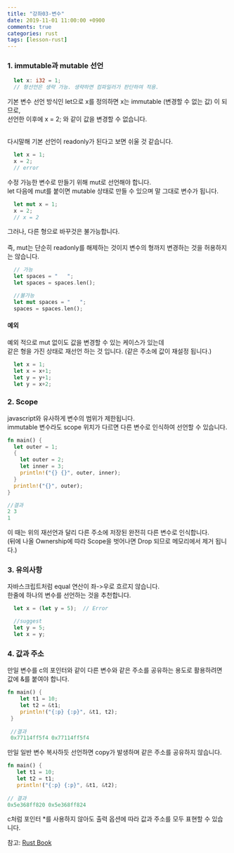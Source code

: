 ```yaml
---
title: "강좌03-변수"
date: 2019-11-01 11:00:00 +0900
comments: true
categories: rust
tags: [lesson-rust]
---
```



### 1. immutable과 mutable 선언

```rust
  let x: i32 = 1;
  // 형선언은 생략 가능. 생략하면 컴파일러가 판단하여 적용.
```

    
기본 변수 선언 방식인 let으로 x를 정의하면 x는 immutable (변경할 수 없는 값) 이 되므로, <br>선언한 이후에 x = 2; 와 같이 값을 변경할 수 없습니다.<br><br>

다시말해 기본 선언이 readonly가 된다고 보면 쉬울 것 같습니다.

```rust
  let x = 1; 
  x = 2;
  // error
```


수정 가능한 변수로 만들기 위해 mut로 선언해야 합니다. <br>let 다음에 mut를 붙이면 mutable 상태로 만들 수 있으며 말 그대로 변수가 됩니다.

```rust
  let mut x = 1; 
  x = 2;
  // x = 2
```


그러나, 다른 형으로 바꾸것은 불가능합니다.<br><br>
즉, mut는 단순히 readonly를 해제하는 것이지 변수의 형까지 변경하는 것을 허용하지는 않습니다.

```rust
  // 가능
  let spaces = "   ";
  let spaces = spaces.len();

  //불가능
  let mut spaces = "   ";
  spaces = spaces.len();
```


#### 예외
 
예외 적으로 mut 없이도 값을 변경할 수 있는 케이스가 있는데 <br>같은 형을 가진 상태로 재선언 하는 것 입니다. (같은 주소에 값이 재설정 됩니다.)

```rust
  let x = 1;
  let x = x+1; 
  let y = y+1;
  let y = x+2;
```



    
### 2. Scope

javascript와 유사하게 변수의 범위가 제한됩니다.<br>
immutable 변수라도 scope 위치가 다르면 다른 변수로 인식하여 선언할 수 있습니다. 

```rust
fn main() {
  let outer = 1;
  {
    let outer = 2;
    let inner = 3;
    println!("{} {}", outer, inner);
  }
  println!("{}", outer);
}

//결과
2 3
1
```

이 때는 위의 재선언과 달리 다른 주소에 저장된 완전히 다른 변수로 인식합니다. <br>
(뒤에 나올 Ownership에 따라 Scope을 벗어나면 Drop 되므로 메모리에서 제거 됩니다.)


### 3. 유의사항

자바스크립트처럼 equal 연산이 좌->우로 흐르지 않습니다. <br>한줄에 하나의 변수를 선언하는 것을 추천합니다.<br>

```rust
  let x = (let y = 5);  // Error

  //suggest
  let y = 5;
  let x = y;
```


### 4. 값과 주소

만일 변수를 c의 포인터와 같이 다른 변수와 같은 주소를 공유하는 용도로 활용하려면 값에 &를 붙여야 합니다.

```rust
fn main() {
    let t1 = 10;
    let t2 = &t1;
    println!("{:p} {:p}", &t1, t2);
 }
 
 //결과
 0x77114ff5f4 0x77114ff5f4
 ```
 
  
 만일 일반 변수 복사하듯 선언하면 copy가 발생하며 같은 주소를 공유하지 않습니다.
 
 ```rust
fn main() {
    let t1 = 10;
    let t2 = t1;
    println!("{:p} {:p}", &t1, &t2);
    
// 결과
0x5e368ff820 0x5e368ff824
 ```
 
 c처럼 포인터 *를 사용하지 않아도 출력 옵션에 따라 값과 주소를 모두 표현할 수 있습니다.
 
 
참고: [Rust Book](https://doc.rust-lang.org/book/title-page.html)
